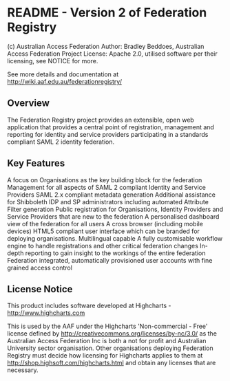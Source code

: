 # README - Version 2 of Federation Registry

(c) Australian Access Federation
Author: Bradley Beddoes, Australian Access Federation
Project License: Apache 2.0, utilised software per their licensing, see NOTICE for more.

See more details and documentation at http://wiki.aaf.edu.au/federationregistry/

## Overview
The Federation Registry project provides an extensible, open web application that provides a central point of registration, management and reporting for identity and service providers participating in a standards compliant SAML 2 identity federation.

## Key Features
A focus on Organisations as the key building block for the federation
Management for all aspects of SAML 2 compliant Identity and Service Providers
SAML 2.x compliant metadata generation
Additional assistance for Shibboleth IDP and SP administrators including automated Attribute Filter generation
Public registration for Organisations, Identity Providers and Service Providers that are new to the federation
A personalised dashboard view of the federation for all users
A cross browser (including mobile devices) HTML5 compliant user interface which can be branded for deploying organisations.
Multilingual capable
A fully customisable workflow engine to handle registrations and other critical federation changes
In-depth reporting to gain insight to the workings of the entire federation
Federation integrated, automatically provisioned user accounts with fine grained access control

## License Notice
This product includes software developed at Highcharts - http://www.highcharts.com 

This is used by the AAF under the Highcharts 'Non-commercial - Free' license
defined by http://creativecommons.org/licenses/by-nc/3.0/ as the Australian Access Federation Inc is both a not for profit and Australian University sector organisation. Other organisations deploying Federation Registry must decide how licensing for Highcharts applies to them at http://shop.highsoft.com/highcharts.html and obtain any licenses that are necessary.